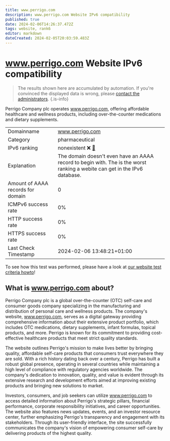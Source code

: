 ```yaml
---
title: www.perrigo.com
description: www.perrigo.com Website IPv6 compatibility
published: true
date: 2024-02-06T14:26:37.472Z
tags: website, rank6
editor: markdown
dateCreated: 2024-02-05T20:03:59.483Z
---
```


# www.perrigo.com Website IPv6 compatibility

> The results shown here are accumulated by automation. If you're convinced the displayed data is wrong, please [contact the administrators](/howto/chat). 
{.is-info}

Perrigo Company plc operates www.perrigo.com, offering affordable healthcare and wellness products, including over-the-counter medications and dietary supplements.


|   |   |
| - | - |
| Domainname | www.perrigo.com
| Category | pharmaceutical |
| IPv6 ranking | nonexistent :x: [🔗](/howto/ranking) |
| Explanation | The domain doesn't even have an AAAA record to begin with. The is the worst ranking a webite can get in the IPv6 database. |
| Amount of AAAA records for domain | 0 |
| ICMPv6 success rate | 0%|
| HTTP success rate | 0% |
| HTTPS success rate | 0% |
| Last Check Timestamp | 2024-02-06 13:48:21+01:00 |

To see how this test was performed, please have a look at [our website test criteria howto](/howto/testcriteria/website)!


## What is www.perrigo.com about?
Perrigo Company plc is a global over-the-counter (OTC) self-care and consumer goods company specializing in the manufacturing and distribution of personal care and wellness products. The company's website, www.perrigo.com, serves as a digital gateway providing comprehensive information about their extensive product portfolio, which includes OTC medications, dietary supplements, infant formulas, topical products, and more. Perrigo is known for its commitment to providing cost-effective healthcare products that meet strict quality standards.

The website outlines Perrigo's mission to make lives better by bringing quality, affordable self-care products that consumers trust everywhere they are sold. With a rich history dating back over a century, Perrigo has built a robust global presence, operating in several countries while maintaining a high level of compliance with regulatory agencies worldwide. The company's dedication to innovation, quality, and value is evident through its extensive research and development efforts aimed at improving existing products and bringing new solutions to market.

Investors, consumers, and job seekers can utilize www.perrigo.com to access detailed information about Perrigo's strategic pillars, financial performance, corporate responsibility initiatives, and career opportunities. The website also features news updates, events, and an investor resource center, further emphasizing Perrigo's transparency and engagement with its stakeholders. Through its user-friendly interface, the site successfully communicates the company's vision of empowering consumer self-care by delivering products of the highest quality.


